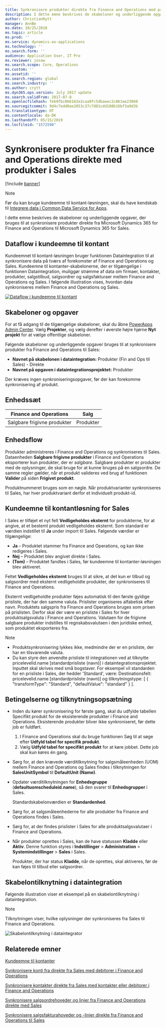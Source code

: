 ```yaml
---
title: Synkronisere produkter direkte fra Finance and Operations med produkter i Sales
description: I dette emne beskrives de skabeloner og underliggende opgaver, der bruges til at synkronisere produkter fra Microsoft Dynamics 365 for Finance and Operations til Microsoft Dynamics 365 for Sales.
author: ChristianRytt
manager: AnnBe
ms.date: 10/25/2018
ms.topic: article
ms.prod: ''
ms.service: dynamics-ax-applications
ms.technology: ''
ms.search.form: ''
audience: Application User, IT Pro
ms.reviewer: josaw
ms.search.scope: Core, Operations
ms.custom: ''
ms.assetid: ''
ms.search.region: global
ms.search.industry: ''
ms.author: crytt
ms.dyn365.ops.version: July 2017 update
ms.search.validFrom: 2017-07-8
ms.openlocfilehash: feb9fbc066162e2caa9fc5dbaeec2c063ae23060
ms.sourcegitcommit: 9d4c7edd0ae2053c37c7d81cdd180b16bf3a9d3b
ms.translationtype: HT
ms.contentlocale: da-DK
ms.lasthandoff: 05/15/2019
ms.locfileid: "1572598"
---
```

# <a name="synchronize-products-directly-from-finance-and-operations-to-products-in-sales"></a>Synkronisere produkter fra Finance and Operations direkte med produkter i Sales

[!include [banner](../includes/banner.md)]

> [!NOTE]
> Før du kan bruge kundeemne til kontant-løsningen, skal du have kendskab til [Integrere data i Common Data Service for Apps](https://docs.microsoft.com/en-us/powerapps/administrator/data-integrator).

I dette emne beskrives de skabeloner og underliggende opgaver, der bruges til at synkronisere produkter direkte fra Microsoft Dynamics 365 for Finance and Operations til Microsoft Dynamics 365 for Sales.

## <a name="data-flow-in-prospect-to-cash"></a>Dataflow i kundeemne til kontant

Kundeemnet til kontant-løsningen bruger funktionen Dataintegration til at synkronisere data på tværs af forekomster af Finance and Operations og Sales. Kundeemne til kontanter-skabelonerne, der er tilgængelige i funktionen Dataintegration, muliggør strømme af data om firmaer, kontakter, produkter, salgstilbud, salgsordrer og salgsfakturaer mellem Finance and Operations og Sales. I følgende illustration vises, hvordan data synkroniseres mellem Finance and Operations og Sales.

[![Dataflow i kundeemne til kontant](./media/prospect-to-cash-data-flow.png)](./media/prospect-to-cash-data-flow.png)

## <a name="templates-and-tasks"></a>Skabeloner og opgaver

For at få adgang til de tilgængelige skabeloner, skal du åbne [PowerApps Admin Center](https://preview.admin.powerapps.com/dataintegration). Vælg **Projekter**, og vælg derefter i øverste højre hjørne **Nyt projekt** for at vælge offentlige skabeloner.

Følgende skabeloner og underliggende opgaver bruges til at synkronisere produkter fra Finance and Operations til Sales:

- **Navnet på skabelonen i dataintegration:** Produkter (Fin and Ops til Sales) - Direkte
- **Navnet på opgaven i dataintegrationsprojektet:** Produkter

Der kræves ingen synkroniseringsopgaver, før der kan forekomme synkronisering af produkt.

## <a name="entity-set"></a>Enhedssæt

| Finance and Operations     | Salg    |
|----------------------------|----------|
| Salgbare frigivne produkter | Produkter |

## <a name="entity-flow"></a>Enhedsflow

Produkter administreres i Finance and Operations og synkroniseres til Sales. Dataenheden **Salgbare frigivne produkter** i Finance and Operations eksporterer kun produkter, der er *salgbare*. Salgbare produkter er produkter med de oplysninger, de skal bruge for at kunne bruges på en salgsordre. De samme regler gælder, når et produkt valideres ved brug af funktionen **Valider** på siden **Frigivet produkt**.

Produktnummeret bruges som en nøgle. Når produktvarianter synkroniseres til Sales, har hver produktvariant derfor et individuelt produkt-id.

## <a name="prospect-to-cash-solution-for-sales"></a>Kundeemne til kontantløsning for Sales

I Sales er tilføjet et nyt felt **Vedligeholdes eksternt** for produkterne, for at angive, at et bestemt produkt vedligeholdes eksternt. Som standard er værdien indstillet til **Ja** under import til Sales. Følgende værdier er tilgængelige:

- **Ja** – Produktet stammer fra Finance and Operations, og kan ikke redigeres i Sales.
- **Nej** – Produktet blev angivet direkte i Sales.
- **(Tom)** – Produktet fandtes i Sales, før kundeemne til kontanter-løsningen blev aktiveret.

Feltet **Vedligeholdes eksternt** bruges til at sikre, at det kun er tilbud og salgsordrer med eksternt vedligeholdte produkter, der synkroniseres til Finance and Operations.

Eksternt vedligeholdte produkter føjes automatisk til den første gyldige prisliste, der har den samme valuta. Prislister organiseres alfabetisk efter navn. Produktets salgspris fra Finance and Operations bruges som prisen på prislisten. Derfor skal der være en prisliste i Sales for hver produktsalgsvaluta i Finance and Operations. Valutaen for de frigivne salgbare produkter indstilles til regnskabsvalutaen i den juridiske enhed, som produktet eksporteres fra.

> [!NOTE]
> - Produktsynkronisering lykkes ikke, medmindre der er en prisliste, der har en tilsvarende valuta.
> - Du kan styre den anvendte prisliste til integrationen ved at tilknytte pricelevelid.name [standardprisliste (navn)] i dataintegrationsprojektet. Inputtet skal skrives med små bogstaver. For eksempel vil standarden for en prisliste i Sales, der hedder 'Standard', være: Destinationsfelt: pricelevelid.name [standardprisliste (navn)] og tilknytningstype: [ { "transformType": "Standard", "defaultValue": "standard" } ].

## <a name="preconditions-and-mapping-setup"></a>Betingelserne og tilknytningsopsætning

- Inden du kører synkronisering for første gang, skal du udfylde tabellen Specifikt produkt for de eksisterende produkter i Finance and Operations. Eksisterende produkter bliver ikke synkroniseret, før dette job er fuldført.

    1. I Finance and Operations skal du bruge funktionen Søg til at søge efter **Udfyld tabel for specifik produkt**.
    2. Vælg **Udfyld tabel for specifikt produkt** for at køre jobbet. Dette job skal kun køres én gang.

- Sørg for, at den krævede værditilknytning for salgsmåleenheden (UOM) mellem Finance and Operations og Sales findes i tilknytningen for **SalesUnitSymbol** til **DefaultUnit (Name)**.
- Opdater værditilknytningen for **Enhedsgruppe** (**defaultuomscheduleid.name**), så den svarer til **Enhedsgrupper** i Sales.

    Standardskabelonværdien er **Standardenhed**.

- Sørg for, at salgsmåleenhederne for alle produkter fra Finance and Operations findes i Sales.
- Sørg for, at der findes prislister i Sales for alle produktsalgsvalutaer i Finance and Operations.
- Når produkter oprettes i Sales, kan de have statussen **Kladde** eller **Aktiv**. Denne funktion styres i **Indstillinger** > **Administration** > **Systemindstillinger** > **Sales** i Sales.

    Produkter, der har status **Kladde**, når de oprettes, skal aktiveres, før de kan føjes til tilbud eller salgsordrer.

## <a name="template-mapping-in-data-integration"></a>Skabelontilknytning i dataintegration

Følgende illustration viser et eksempel på en skabelontilknytning i dataintegration. 

> [!NOTE]
> Tilknytningen viser, hvilke oplysninger der synkroniseres fra Sales til Finance and Operations.

![Skabelontilknytning i dataintegrator](./media/products-direct-template-mapping-data-integrator-1.png)


## <a name="related-topics"></a>Relaterede emner

[Kundeemne til kontanter](prospect-to-cash.md)

[Synkronisere konti fra direkte fra Sales med debitorer i Finance and Operations](accounts-template-mapping-direct.md)

[Synkronisere kontakter direkte fra Sales med kontakter eller debitorer i Finance and Operations](contacts-template-mapping-direct.md)

[Synkronisere salgsordrehoveder og linjer fra Finance and Operations direkte med Sales](sales-order-template-mapping-direct-two-ways.md)

[Synkronisere salgsfakturahoveder og -linjer direkte fra Finance and Operations til Sales](sales-invoice-template-mapping-direct.md)



